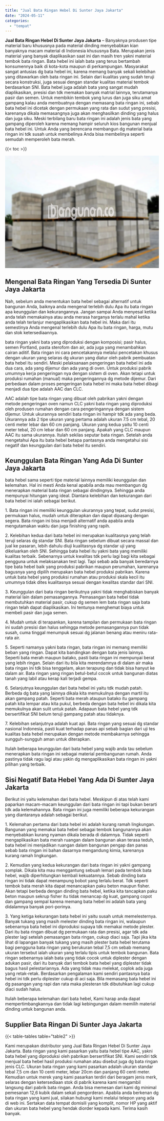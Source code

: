 ```yaml
---
title: "Jual Bata Ringan Hebel Di Sunter Jaya Jakarta"
date: "2024-05-11"
categories: 
  - "tempat"
---
```


**Jual Bata Ringan Hebel Di Sunter Jaya Jakarta** – Banyaknya produsen tipe material baru khususnya pada material dinding menyebabkan kian banyaknya macam material di Indonesia khususnya Bata. Merupakan jenis material yang banyak diaplikasikan saat ini dan masih tren yakni material tembok bata ringan. Bata hebel ini ialah bata yang terus bertambah konsumennya baik di kota-kota maupun di perkampungan. Masyarakat sangat antusias dg bata hebel ini, karena memang banyak sekali kelebihan yang ditawarkan oleh bata ringan ini. Selain dari kualitas yang sudah teruji secara konstruksi, juga sesuai dengan standar kualitas material tembok berdasarkan SNI. Bata hebel juga adalah bata yang sangat mudah diaplikasikan, presisi dan tdk memakan banyak matrial lainnya, terutamanya pasir dan semen. Untuk membikin tembok yang lurus dan juga siku amat gampang kalau anda membuatnya dengan memasang bata ringan ini, sebab bata hebel ini dicetak dengan permukaan yang rata dan sudut yang presisi, karenanya dikala memasangnya juga akan menghasilkan dinding yang halus dan juga siku. Meski terbilang baru bata ringan ini adalah jenis bata yang gampang diperoleh karena memang hampir seluruh kios bangunan menjual bata hebel ini. Untuk Anda yang berencana membangun dg material bata ringan ini tdk susah untuk membelinya Anda bisa membelinya seperti semudah memperoleh bata merah.

{{< toc >}}

![Jual Bata Ringan Hebel Di Sunter Jaya Jakarta](/images/jual-hebel-murah-26.png)

## Mengenal Bata Ringan Yang Tersedia Di Sunter Jaya Jakarta

Nah, sebelum anda menentukan bata hebel sebagai alternatif untuk bangunan Anda, baiknya anda mengenal terlebih dulu Apa itu bata ringan apa keunggulan dan kekurangannya. Jangan sampai Anda menyesal ketika anda telah memakainya atau anda merasa harganya terlalu mahal ketika anda telah terlanjur mengaplikasikan bata hebel ini. Maka dari itu semestinya Anda mengenal terlebih dulu Apa itu bata ringan, harga, mutu dan stok ketersediaannya.

bata ringan yakni bata yang diproduksi dengan komposisi; pasir halus, semen Portland, pasta sterofom dan air, ada juga yang menambahkan cairan aditif. Bata ringan ini cara pencetakannya melalui pencetakan khusus dengan ukuran yang selaras dg ukuran yang diatur oleh pabrik pembuatan bata hebel itu sendiri. Meski pelaksanaan pengeringan bata hebel ini ada dua cara, ada yang dijemur dan ada yang di oven. Untuk produksi pabrik umumnya kerja pengeringan nya dengan sistem di oven. Akan tetapi untuk produksi rumahan (manual) maka pengeringannya dg metode dijemur. Dari perbedaan dalam proses pengeringan bata hebel ini maka bata hebel dibagi menjadi dua tipe adalah AAC dan CLC.

AAC adalah tipe bata ringan yang dibuat oleh pabrikan yakni dengan metode pengeringan oven namun CLC yakni bata ringan yang diproduksi oleh produsen rumahan dengan cara pengeringannya dengan sistem dijemur. Untuk ukurannya sendiri bata ringan ini hampir tdk ada yang beda. Ukurannya ada 2 tipe ukuran yang pertama adalah ukuran 7.5 cm tebal, 20 centi meter lebar dan 60 cm panjang. Ukuran yang kedua yaitu 10 centi meter tebal, 20 cm lebar dan 60 cm panjang. Apakah yang CLC maupun AAC itu sama ukurannya. Itulah sekilas seputar bata ringan. Setelah anda mengetahui Apa itu bata hebel betapa pantasnya anda mengetahui sisi negatif dan keunggulan dari bata hebel itu sendiri.

## Keunggulan Bata Ringan Yang Ada Di Sunter Jaya Jakarta

bata hebel sama seperti tipe material lainnya memiliki keunggulan dan kelemahan. Hal ini mesti Anda kenal apabila anda mau membangun dg menerapkan material bata ringan sebagai dindingnya. Sehingga anda mempunyai hitungan yang ideal. Diantara kelebihan dan kekurangan dari bata hebel ini ialah sebagai berikut.

1\. Bata ringan ini memiliki keunggulan ukurannya yang tepat, sudut presisi, permukaan halus, mudah untuk diterapkan dan dapat dipasang dengan segera. Bata ringan ini bisa menjadi alternatif anda apabila anda mengutamakan waktu dan juga finishing yang rapih.

2\. Kelebihan kedua dari bata hebel ini merupakan kualitasnya yang telah teruji selaras dg standar SNI. Bata ringan sebelum dibuat secara massal dan jual ke pasaran, lebih dahulu diuji kualitasnya dg standar uji yang dikeluarkan oleh SNI. Sehingga bata hebel itu yakni bata yang memiliki kualitas terbaik. Sebenarnya untuk kwalitas tdk perlu lagi bagi kita sebagai pengguna untuk melaksanakan test lagi. Tapi sebab ada banyak beredarnya tipe bata hebel baik yang produksi pabrikan maupun perumahan, karenanya bagusnya yang dipilih merupakan bata hebel produksi pabrikan. Karena untuk bata hebel yang produksi rumahan atau produksi skala kecil itu umumnya tidak dites kualitasnya sesuai dengan kwalitas standar dari SNI.

3\. Keunggulan dari bata ringan berikutnya yakni tidak menghabiskan banyak material lain dalam pemasangannya. Pemasangan bata hebel tidak membutuhkan material pasir, cukup dg semen lem bata ringan saja bata ringan telah dapat diaplikasikan. Ini tentunya menghemat biaya untuk membeli pasir dan juga semen.

4\. Mudah untuk di terapankan, karena tampilan dan permukaan bata ringan ini sudah presisi dan halus sehingga metode pemasangannya pun tidak susah, cuma tinggal menumpuk sesuai dg jalanan benang atau meniru rata-rata air.

5\. Seperti namanya yakni bata ringan, bata ringan ini memang memiliki beban yang ringan. Dapat kita bandingkan dengan bata jenis lainnya. Seperti bata merah maupun batako, pasti bata ringan ini mempunyai berat yang lebih ringan. Selain dari itu bila kita merendamnya di dalam air maka bata ringan ini tdk bisa tenggelam, akan terapung dan tidak bisa hanyut ke dalam air. Bata ringan yang ringan betul-betul cocok untuk bangunan diatas tanah yang labil atau kerap kali terjadi gempa.

6\. Selanjutnya keunggulan dari bata hebel ini yaitu tdk mudah patah. Berbeda dg bata yang lainnya dikala kita memukulnya dengan martil itu akan gampang patah. Seperti bata merah ataupun batako itu gampang patah kita lempar atau kita pukul, berbeda dengan bata hebel ini dikala kita memukulnya akan sulit untuk patah. Adapaun bata hebel yang tdk bersertifikat SNI belum teruji gampang patah atau tidaknya.

7\. Kelebihan selanjutnya adalah kuat api. Bata ringan yang sesuai dg standar nasional Indonesia, pasti kuat terhadap panas api sebab bagian dari uji tes kualitas bata hebel merupakan dengan metode membakarnya sehingga sungguh-sungguh aman untuk diterapkan.

Itulah beberapa keunggulan dari bata hebel yang wajib anda tau sebelum menerapkan bata ringan ini sebagai material pembangunan rumah. Anda pastinya tidak ragu lagi atau yakin dg mengaplikasikan bata ringan ini yakni pilihan yang terbaik.

## Sisi Negatif Bata Hebel Yang Ada Di Sunter Jaya Jakarta

Berikut ini yaitu kelemahan dari bata hebel. Meskipun di atas telah kami paparkan macam-macam keunggulan dari bata ringan ini tapi bukan berarti tdk ada kelemahannya. Bata ringan ini juga memiliki beberapa kekurangan yang diantaranya adalah sebagai berikut.

1\. Kelemahan pertama dari bata hebel ini adalah kurang ramah lingkungan. Bangunan yang memakai bata hebel sebagai tembok bangunannya akan menyebabkan kurang nyaman dikala berada di dalamnya. Tidak seperti mengaplikasikan bata merah ruangan dalam bangunan akan terasa teduh, bata hebel ini menjadikan ruangan dalam bangunan pengap dan panas sebab bata ringan ini bahan dasarnya mengandung kimia, karenanya kurang ramah lingkungan.

2\. Kemudian yang kedua kekurangan dari bata ringan ini yakni gampang somplak. Dikala kita mau menggantung sebuah lemari pada tembok bata hebel, wajib diperhitungkan kembali kekuatannya. Sebab dinding bata ringan ini tidak dapat menampung bobot yang terlalu berat. Tdk seperti tembok bata merah kita dapat menancapkan paku beton maupun fisher. Akan tetapi berbeda dengan dinding bata hebel, ketika kita tancapkan paku beton maupun sekrup fisher itu tidak menancap dg kuat, gampang copot dan gampang sempal karena memang bata hebel ini adalah bata yang didalamnya banyak pori-porinya.

3\. Yang ketiga kekurangan bata hebel ini yaitu susah untuk memelesternya. Banyak tukang yang masih melester dinding bata ringan ini, walaupun sebenarnya bata hebel ini diproduksi supaya tdk memakai metode plester. Dari itu bata ringan dibuat dg permukaan rata dan presisi, agar tdk ada plester lagi setelah pemasangan bata ringan, cukup diaci saja. Tapi jika kita lihat di lapangan banyak tukang yang masih plester bata hebel terutama bagi pengguna bata ringan yang berukuran tebal 7,5 cm sebab memang ukuran tersebut ialah ukuran yang terlalu tipis untuk tembok bangunan. Bata ringan sebenarnya ialah bata yang tidak cocok untuk diplester dengan adukan pasir, dari itu banyak dari tembok bata hebel yang diplester tidak bagus hasil pelestariannya. Ada yang tidak mau melekat, coplok ada juga yang retak-retak. Berdasarkan pengalaman kami sendiri pantasnya bata hebel ini tdk perlu diplester cukup di aci saja. Bila memasang bata hebel ini dg pasangan yang rapi dan rata maka plesteran tdk dibutuhkan lagi cukup diaci sudah halus.

Itulah beberapa kelemahan dari bata hebel, Kami harap anda dapat mempertimbangkannya dan tidak lagi kebingungan dalam memilih material dinding untuk bangunan anda.

## Supplier Bata Ringan Di Sunter Jaya Jakarta

{{< table-tables table="table2" >}}

Kami merupakan distributor yang Jual Bata Ringan Hebel Di Sunter Jaya Jakarta. Bata ringan yang kami pasarkan yaitu bata hebel tipe AAC, yakni bata hebel yang diproduksi oleh pabrikan bersertifikat SNI. Kami sendiri tdk menjual bata hebel hasil produksi rumahan atau disebut juga dg bata ringan jenis CLC. Ukuran bata ringan yang kami pasarkan adalah ukuran standar tebal 7,5 cm dan 10 centi meter, lebar 20cm dan panjang 60 centi meter. Kemudian untuk merek yang kami pasarkan terdiri dari beragam jenis merk, selaras dengan ketersediaan stok di pabrik karena kami mengambil langsung dari pabrik bata ringan. Anda bisa memesan dari kami dg minimal pemesanan 12,6 kubik dalam sekali pengorderan. Apabila anda berkenan dg bata ringan yang kami jual, silakan hubungi kami melalui telepon yang ada di web ini. Sertakan data tempat domisili yang komplit, nomor HP yang aktif dan ukuran bata hebel yang hendak diorder kepada kami. Terima kasih banyak.
